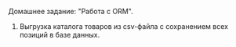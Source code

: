 Домашнее задание: "Работа с ORM".
1. Выгрузка каталога товаров из csv-файла с сохранением всех позиций в базе данных.
